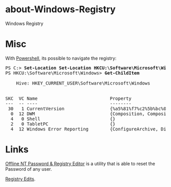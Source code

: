 about-Windows-Registry
======================

Windows Registry

# Misc

With [Powershell](https://github.com/ReneNyffenegger/about-powershell), its possible to navigate the registry:

<pre>PS C:&gt; <b>Set-Location Set-Location HKCU:\Software\Microsoft\Windows</b>
PS HKCU:\Software\Microsoft\Windows&gt; <b>Get-ChildItem</b>

    Hive: HKEY_CURRENT_USER\Software\Microsoft\Windows


SKC  VC Name                           Property
---  -- ----                           --------
 30   1 CurrentVersion                 {%a5%81%f7%c2%5b%bc%0b%ad%56%96%ee%4a%2c%67%2e%b4%a0%bf%d2%f1%d7%2a%2b%20%9e%c0%94%7b%66%ad%64%58}
  0  12 DWM                            {Composition, CompositionPolicy, ColorizationColor, ColorizationColorBalance...}
  4   0 Shell                          {}
  2   0 TabletPC                       {}
  4  12 Windows Error Reporting        {ConfigureArchive, DisableArchive, Disabled, DisableQueue...}
</pre>

# Links

[Offline NT Password & Registry Editor](http://pogostick.net/~pnh/ntpasswd/) is a utility that is able to reset the Password of any user.

[Registry Edits](http://www.theeldergeek.com/registry_edits.htm).
